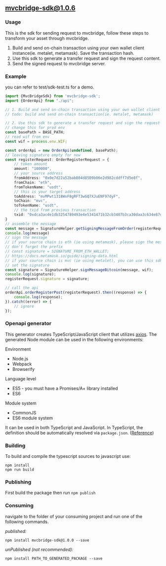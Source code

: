## mvcbridge-sdk@1.0.6

### Usage

This is the sdk for sending request to mvcbridge, follow these steps to transform your asset through mvcbridge.

1. Build and send on-chain transaction using your own wallet client instance(ie. metalet, metamask). Save the transaction hash.
2. Use this sdk to generate a transfer request and sign the request content.
3. Send the signed request to mvcbridge server.

### Example

you can refer to test/sdk-test.ts for a demo.

```typescript
import {MvcBridgeSdk} from 'mvcbridge-sdk';
import {OrderApi} from "./api";

// 1. Build and send on-chain transaction using your own wallet client instance(ie. metalet, metamask). Save the transaction hash.
// todo: build and send on-chain transaction(ie. metalet, metamask)

// 2. Use this sdk to generate a transfer request and sign the request content.
// change this for prod env
const basePath = BASE_PATH;
// read wif from env
const wif = process.env.WIF;

const orderApi = new OrderApi(undefined, basePath);
// leaving signature empty for now
const registerRequest: OrderRegisterRequest = {
    // token amount
    amount: "100000",
    // your source address
    fromAddress: "0x0e7d22a52bab804d8509b06e2d982cddff7d5e8f",
    fromChain: "eth",
    fromTokenName: "usdt",
    // this is your target address
    toAddress: "mvMPwt1318WxF8gRFT3wGQ7XJuENF97dyF",
    toChain: "mvc",
    toTokenName: "usdt",
    // the txid from previous transaction
    txid: "0xdca3acde1db3254789493e4e5341471b32cb3407b3ca30daa3c634e87d1518f5"
}
// assemble the message
const message = SignatureHelper.getSigningMessageFromOrder(registerRequest);
console.log(message)
// sign the message
// if your source chain is eth (ie using metamask), please sign the message using personal_sign
// don't forget the prefix
// const signature = SIGNATURE_FROM_ETH_WALLET;
// https://docs.metamask.io/guide/signing-data.html
// if your source chain is mvc (ie using metalet), you can use this sdk to sign the message
// set the signature
const signature = SignatureHelper.signMessageBitcoin(message, wif);
console.log(signature);
registerRequest.signature = signature;

// call the api
orderApi.orderRegisterPost(registerRequest).then((response) => {
    console.log(response);
}).catch((error) => {
    // ignore
});
```


### Openapi generator
This generator creates TypeScript/JavaScript client that utilizes [axios](https://github.com/axios/axios). The generated Node module can be used in the following environments:

Environment
* Node.js
* Webpack
* Browserify

Language level
* ES5 - you must have a Promises/A+ library installed
* ES6

Module system
* CommonJS
* ES6 module system

It can be used in both TypeScript and JavaScript. In TypeScript, the definition should be automatically resolved via `package.json`. ([Reference](http://www.typescriptlang.org/docs/handbook/typings-for-npm-packages.html))

### Building

To build and compile the typescript sources to javascript use:
```
npm install
npm run build
```

### Publishing

First build the package then run ```npm publish```

### Consuming

navigate to the folder of your consuming project and run one of the following commands.

_published:_

```
npm install mvcbridge-sdk@1.0.0 --save
```

_unPublished (not recommended):_

```
npm install PATH_TO_GENERATED_PACKAGE --save
